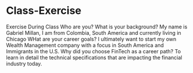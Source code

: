 # Class-Exercise
Exercise During Class
Who are you? What is your background?
    My name is Gabriel Millan, I am from Colombia, South America and currently living in Chicago
WHat are your career goals?
    I ultimately want to start my own Wealth Management company with a focus in South America and Immigrants in the U.S.
Why did you choose FinTech as a career path?
    To learn in detail the technical specifications that are impacting the financial industry today.